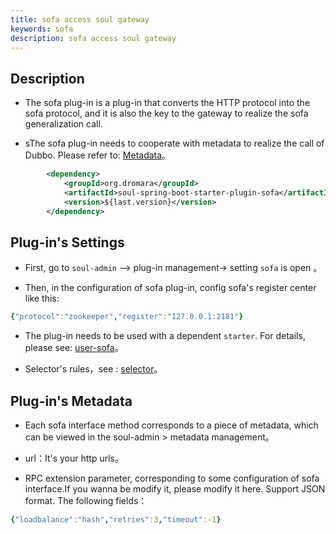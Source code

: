```yaml
---
title: sofa access soul gateway
keywords: sofa
description: sofa access soul gateway
---
```


## Description

* The sofa plug-in is a plug-in that converts the HTTP protocol into the sofa protocol, and it is also the key to the gateway to realize the sofa generalization call.

* sThe sofa plug-in needs to cooperate with metadata to realize the call of Dubbo. Please refer to: [Metadata](metaData.md)。

```xml
        <dependency>
            <groupId>org.dromara</groupId>
            <artifactId>soul-spring-boot-starter-plugin-sofa</artifactId>
            <version>${last.version}</version>
        </dependency>
```

## Plug-in's Settings

* First, go to `soul-admin` --> plug-in management->  setting `sofa` is open 。

* Then, in the configuration of sofa plug-in, config sofa's register center like this: 
```yaml
{"protocol":"zookeeper","register":"127.0.0.1:2181"}
```
* The plug-in needs to be used with a dependent `starter`. For details, please see: [user-sofa](user-sofa.md)。

* Selector's rules，see : [selector](selector.md)。

## Plug-in's Metadata

* Each sofa interface method corresponds to a piece of metadata, which can be viewed in the soul-admin > metadata management。

* url：It's your http urls。 

* RPC extension parameter, corresponding to some configuration of sofa interface.If you wanna be modify it, please modify it here. Support JSON format. The following fields：

```yaml
{"loadbalance":"hash","retries":3,"timeout":-1}
```


